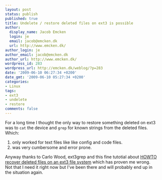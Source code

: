 ```yaml
---
layout: post
status: publish
published: true
title: Undelete / restore deleted files on ext3 is possible
author:
  display_name: Jacob Emcken
  login: je
  email: jacob@emcken.dk
  url: http://www.emcken.dk/
author_login: je
author_email: jacob@emcken.dk
author_url: http://www.emcken.dk/
wordpress_id: 283
wordpress_url: http://emcken.dk/weblog/?p=283
date: '2009-06-10 06:27:34 +0200'
date_gmt: '2009-06-10 05:27:34 +0200'
categories:
- Linux
tags:
- ext3
- undelete
- restore
comments: false
---
```

For a long time I thought the only way to restore something deleted on ext3 was to `cat` the device and `grep` for known strings from the deleted files.
Which:

  1. only worked for text files like like config and code files.
  2. was very cumbersome and error prone.

Anyway thanks to Carlo Wood, ext3grep and this fine tutotial about [HOWTO recover deleted files on an ext3 file system][1] which has proven me wrong. Not that I need it right now but I've been there and will probably end up in the situation again.

[1]: http://www.xs4all.nl/~carlo17/howto/undelete_ext3.html

